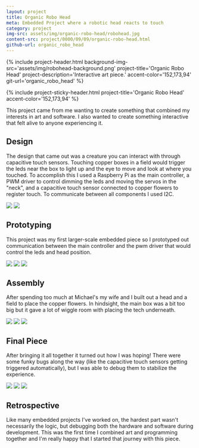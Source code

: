 ```yaml
---
layout: project
title: Organic Robo Head
meta: Embedded Project where a robotic head reacts to touch
category: project
img-src: assets/img/organic-robo-head/robohead.jpg
content-src: project/0000/09/09/organic-robo-head.html
github-url: organic_robo_head
---
```


{% include project-header.html
  background-img-src='assets/img/robohead-background.png'
  project-title='Organic Robo Head'
  project-description='Interactive art piece.'
  accent-color='152,173,94'
  git-url='organic_robo_head'
%}

{% include project-sticky-header.html
  project-title='Organic Robo Head'
  accent-color='152,173,94'
%}

<div class='organic-robo-head'>
<p>
This project came from me wanting to create something that combined my interests in art and software. I also wanted to create something interactive that felt alive to anyone experiencing it.
</p>

<h2>Design</h2>
<p>
The design that came out was a creature you can interact with through capacitive touch sensors.
Touching copper boxes in a field would trigger the leds near the box to light up and the eye to move and look at where you touched. To accomplish this I used a Raspberry Pi as the main controller, a PWM driver to control dimming the leds and moving the servos in the "neck", and a capacitive touch sensor connected to copper flowers to register touch. To communicate between all components I used I2C.
</p>
<div class='stylish-scroll'>
  <div class='flex overflow-x-scroll'>
    <img src='assets/img/organic-robo-head/design/org_robo_design.jpg'/>
    <img src='assets/img/organic-robo-head/design/org_robo_head_tech_sketch.jpg'/>
  </div>
</div>

<h2>Prototyping</h2>
<p>
This project was my first larger-scale embedded piece so I prototyped out communication between the main controller and the pwm driver that would control the leds and head position.
</p>
<div class='stylish-scroll'>
  <div class='flex overflow-x-scroll'>
    <img src='assets/img/organic-robo-head/prototyping/servo-proto.gif'/>
    <img src='assets/img/organic-robo-head/prototyping/capacitive-touch-proto.gif'/>
    <img src='assets/img/organic-robo-head/prototyping/proto-with-lights.gif'/>
  </div>
</div>

<h2>Assembly</h2>
<p>
After spending too much at Michael's my wife and I built out a head and a field to place the copper flowers. In hindsight, the main box was a bit too big but it gave a lot of wiggle room with placing the tech underneath.
</p>
<div class='stylish-scroll'>
  <div class='flex overflow-x-scroll'>
    <img src='assets/img/organic-robo-head/assembly/14.jpg'/>
    <img src='assets/img/organic-robo-head/assembly/12.jpg'/>
    <img src='assets/img/organic-robo-head/assembly/13.jpg'/>
  </div>
</div>

<h2>Final Piece</h2>
<p>
After bringing it all together it turned out how I was hoping! There were some funky bugs along the way (like the capacitive touch sensors getting triggered automatically), but I was able to debug them to stabilize the experience.
</p>
<div class='stylish-scroll'>
  <div class='flex overflow-x-scroll'>
    <img src='assets/img/organic-robo-head/final/front.jpg'/>
    <img src='assets/img/organic-robo-head/final/side.jpg'/>
    <img src='assets/img/organic-robo-head/final/Looking.gif'/>
  </div>
</div>

<h2>Retrospective</h2>
<p>
Like many embedded projects I've worked on, the hardest part wasn't necessarily the logic, but debugging both the hardware and software during development.
This was the first time I combined art and programming together and I'm really happy that I started that journey with this piece.
</p>